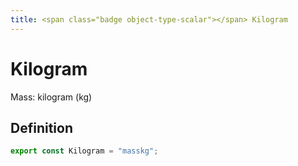 ```yaml
---
title: <span class="badge object-type-scalar"></span> Kilogram
---
```

# <span class="badge object-type-scalar"></span> Kilogram

Mass: kilogram (kg)

## Definition

```typescript
export const Kilogram = "masskg";

```
